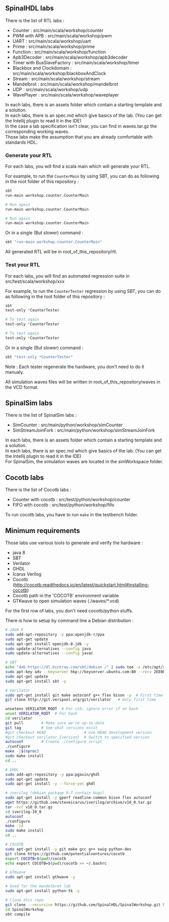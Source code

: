 
## SpinalHDL labs
There is the list of RTL labs :

- Counter : src/main/scala/workshop/counter
- PWM with APB : src/main/scala/workshop/pwm
- UART : src/main/scala/workshop/uart
- Prime : src/main/scala/workshop/prime
- Function : src/main/scala/workshop/function
- Apb3Decoder : src/main/scala/workshop/apb3decoder
- Timer with BusSlaveFactory : src/main/scala/workshop/timer
- Blackbox and Clockdomain : src/main/scala/workshop/blackboxAndClock
- Stream : src/main/scala/workshop/stream
- Mandelbrot : src/main/scala/workshop/mandelbrot
- UDP : src/main/scala/workshop/udp
- WavePlayer : src/main/scala/workshop/waveplayer

In each labs, there is an assets folder which contain a starting template and a solution.<br>
In each labs, there is an spec.md which give basics of the lab. (You can get the Intellij plugin to read it in the IDE)<br>
In the case a lab specification isn't clear, you can find in waves.tar.gz the corresponding working waves.<br>
Those labs make the assumption that you are already comfortable with standards HDL.


### Generate your RTL
For each labs, you will find a scala main which will generate your RTL.

For example, to run the `CounterMain` by using SBT, you can do as following in the root folder of this repository :

```sh
sbt
run-main workshop.counter.CounterMain

# Run again
run-main workshop.counter.CounterMain

# Run again
run-main workshop.counter.CounterMain
```

Or in a single (But slower) command :

```sh
sbt "run-main workshop.counter.CounterMain"
```

All generated RTL will be in root_of_this_repository/rtl.

### Test your RTL
For each labs, you will find an automated regression suite in src/test/scala/workshop/xxx

For example, to run the `CounterTester` regression by using SBT, you can do as following in the root folder of this repository :

```sh
sbt
test-only *CounterTester

# To test again
test-only *CounterTester

# To test again
test-only *CounterTester
```

Or in a single (But slower) command :

```sh
sbt "test-only *CounterTester"
```

Note : Each tester regenerate the hardware, you don't need to do it manualy.

All simulation waves files will be written in root_of_this_repository/waves in the VCD format.



## SpinalSim labs
There is the list of SpinalSim labs :

- SimCounter : src/main/python/workshop/simCounter
- SimStreamJoinFork : src/main/python/workshop/simStreamJoinFork


In each labs, there is an assets folder which contain a starting template and a solution.<br>
In each labs, there is an spec.md which give basics of the lab. (You can get the Intellij plugin to read it in the IDE)<br>
For SpinalSim, the simulation waves are located in the simWorkspace folder.

## Cocotb labs
There is the list of Cocotb labs :

- Counter with cocotb : src/test/python/workshop/counter
- FIFO with cocotb : src/test/python/workshop/fifo

To run cocotb labs, you have to run `make` in the testbench folder.


## Minimum requirements
Those labs use various tools to generate and verify the hardware :

- java 8
- SBT
- Verilator
- GHDL
- Icarus Verilog
- Cocotb (http://cocotb.readthedocs.io/en/latest/quickstart.html#installing-cocotb)
- Cocotb path in the 'COCOTB' environment variable
- GTKwave to open simulation waves (./waves/*.vcd)

For the first row of labs, you don't need cocotb/python stuffs.


There is how to setup by command line a Debian distribution :

```sh
# JAVA 8
sudo add-apt-repository -y ppa:openjdk-r/ppa
sudo apt-get update
sudo apt-get install openjdk-8-jdk -y
sudo update-alternatives --config java
sudo update-alternatives --config javac

# SBT
echo "deb https://dl.bintray.com/sbt/debian /" | sudo tee -a /etc/apt/sources.list.d/sbt.list
sudo apt-key adv --keyserver hkp://keyserver.ubuntu.com:80 --recv 2EE0EA64E40A89B84B2DF73499E82A75642AC823
sudo apt-get update
sudo apt-get install sbt -y

# Verilator
sudo apt-get install git make autoconf g++ flex bison -y  # First time prerequisites
git clone http://git.veripool.org/git/verilator   # Only first time

unsetenv VERILATOR_ROOT  # For csh; ignore error if on bash
unset VERILATOR_ROOT  # For bash
cd verilator
git pull        # Make sure we're up-to-date
git tag         # See what versions exist
#git checkout HEAD                 # Use HEAD development version
#git checkout verilator_{version}  # Switch to specified version
autoconf        # Create ./configure script
./configure
make -j$(nproc)
sudo make install
cd ..

# GHDL
sudo add-apt-repository -y ppa:pgavin/ghdl
sudo apt-get update
sudo apt-get install -y --force-yes ghdl

# iverilog (debian package 9.7 contain bugs)
sudo apt-get install -y gperf readline-common bison flex autoconf
wget https://github.com/steveicarus/iverilog/archive/v10_0.tar.gz
tar -xvf v10_0.tar.gz
cd iverilog-10_0
autoconf
./configure
make -j4
sudo make install
cd ..

# COCOTB
sudo apt-get install -y git make gcc g++ swig python-dev
git clone https://github.com/potentialventures/cocotb
export COCOTB=$(pwd)/cocotb
echo export COCOTB=$(pwd)/cocotb >> ~/.bashrc 

# GTKwave
sudo apt-get install gtkwave -y

# Used for the mandelbrot lab
sudo apt-get install python-tk -y

# Clone this repo
git clone --recursive https://github.com/SpinalHDL/SpinalWorkshop.git SpinalWorkshop
cd SpinalWorkshop
sbt compile
```
